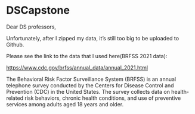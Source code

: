 # DSCapstone

Dear DS professors,

Unfortunately, after I zipped my data, it’s still too big to be uploaded to Github.

Please see the link to the data that I used here(BRFSS 2021 data):

https://www.cdc.gov/brfss/annual_data/annual_2021.html


The Behavioral Risk Factor Surveillance System (BRFSS) is an annual telephone survey conducted by the Centers for Disease Control and Prevention (CDC) in the United States. The survey collects data on health-related risk behaviors, chronic health conditions, and use of preventive services among adults aged 18 years and older.

